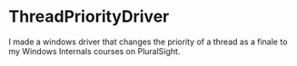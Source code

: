 # ThreadPriorityDriver

I made a windows driver that changes the priority of a thread as a finale to my Windows Internals courses on PluralSight.

